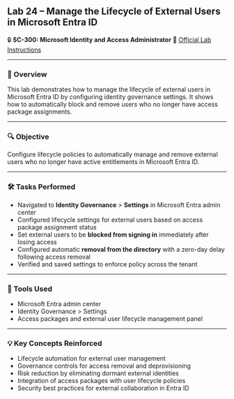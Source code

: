 ## Lab 24 – Manage the Lifecycle of External Users in Microsoft Entra ID

🔒 **SC-300: Microsoft Identity and Access Administrator**
📄 [Official Lab Instructions](https://microsoftlearning.github.io/SC-300-Identity-and-Access-Administrator/Instructions/Labs/Lab_24_ManageTheLifecycleOfExternalUsersInAADIdentityGovernanceSettings%20.html)

---

### 🧽 Overview

This lab demonstrates how to manage the lifecycle of external users in Microsoft Entra ID by configuring identity governance settings. It shows how to automatically block and remove users who no longer have access package assignments.

---

### 🔍 Objective

Configure lifecycle policies to automatically manage and remove external users who no longer have active entitlements in Microsoft Entra ID.

---

### 🛠️ Tasks Performed

* Navigated to **Identity Governance** > **Settings** in Microsoft Entra admin center
* Configured lifecycle settings for external users based on access package assignment status
* Set external users to be **blocked from signing in** immediately after losing access
* Configured automatic **removal from the directory** with a zero-day delay following access removal
* Verified and saved settings to enforce policy across the tenant

---

### 🧪 Tools Used

* Microsoft Entra admin center
* Identity Governance > Settings
* Access packages and external user lifecycle management panel

---

### 💡 Key Concepts Reinforced

* Lifecycle automation for external user management
* Governance controls for access removal and deprovisioning
* Risk reduction by eliminating dormant external identities
* Integration of access packages with user lifecycle policies
* Security best practices for external collaboration in Entra ID

